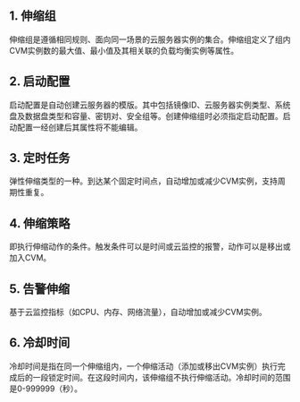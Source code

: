 ## 1. 伸缩组
伸缩组是遵循相同规则、面向同一场景的云服务器实例的集合。伸缩组定义了组内CVM实例数的最大值、最小值及其相关联的负载均衡实例等属性。

## 2. 启动配置
启动配置是自动创建云服务器的模版。其中包括镜像ID、云服务器实例类型、系统盘及数据盘类型和容量、密钥对、安全组等。创建伸缩组时必须指定启动配置。启动配置一经创建后其属性将不能编辑。

## 3. 定时任务
弹性伸缩类型的一种。到达某个固定时间点，自动增加或减少CVM实例，支持周期性重复。

## 4. 伸缩策略
即执行伸缩动作的条件。触发条件可以是时间或云监控的报警，动作可以是移出或加入CVM。

## 5. 告警伸缩
基于云监控指标（如CPU、内存、网络流量），自动增加或减少CVM实例。

## 6. 冷却时间
冷却时间是指在同一个伸缩组内，一个伸缩活动（添加或移出CVM实例）执行完成后的一段锁定时间。在这段时间内，该伸缩组不执行伸缩活动。冷却时间的范围是0-999999（秒）。